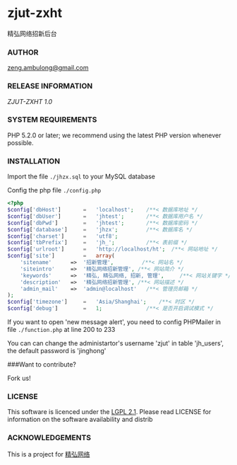 zjut-zxht
=========

精弘网络招新后台

### AUTHOR
[zeng.ambulong@gmail.com](mailto:zeng.ambulong@gmail.com)

### RELEASE INFORMATION
*ZJUT-ZXHT 1.0*

### SYSTEM REQUIREMENTS

PHP 5.2.0 or later; we recommend using the
latest PHP version whenever possible.

### INSTALLATION

Import the file `./jhzx.sql` to your MySQL database

Config the php file `./config.php`
```php
<?php
$config['dbHost']		=	'localhost';	/**< 数据库地址 */
$config['dbUser']		=	'jhtest';		/**< 数据库用户名 */
$config['dbPwd']		=	'jhtest';		/**< 数据库密码 */
$config['database']		=	'jhzx';			/**< 数据库名 */
$config['charset']		=	'utf8';
$config['tbPrefix']		=	'jh_';			/**< 表前缀 */
$config['urlroot']		=	'http://localhost/ht';	/**< 网站地址 */
$config['site']			=	array(
	'sitename'		=>	'招新管理',			/**< 网站名 */
	'siteintro'		=>	'精弘网络招新管理',	/**< 网站简介 */
	'keywords'		=>	'精弘, 精弘网络, 招新, 管理',		/**< 网站关键字 */
	'description'	=>	'精弘网络招新管理',	/**< 网站描述 */
	'admin_mail'	=>	'admin@localhost'	/**< 管理员邮箱 */
);
$config['timezone']		=	'Asia/Shanghai';	/**< 时区 */
$config['debug']		=	1;				/**< 是否开启调试模式 */
```

If you want to open 'new message alert', you need to config PHPMailer in file `./function.php` at line 200 to 233

You can can change the administartor's username 'zjut' in table 'jh_users', the default password is 'jinghong'


###Want to contribute?

Fork us!

### LICENSE

This software is licenced under the [LGPL 2.1](http://www.gnu.org/licenses/lgpl-2.1.html). Please read LICENSE for information on the
software availability and distrib

### ACKNOWLEDGEMENTS

This is a project for [精弘网络](http://www.zjut.com)
